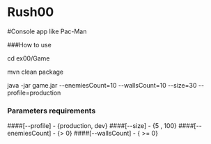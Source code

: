 # Rush00

#Console app like Pac-Man

###How to use

cd ex00/Game

mvn clean package


java -jar game.jar --enemiesCount=10 --wallsCount=10 --size=30 --profile=production


### Parameters requirements

####[--profile] - {production, dev}
####[--size]  - {5 , 100}
####[--enemiesCount] - {> 0}
####[--wallsCount] - { >= 0}
